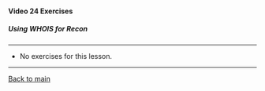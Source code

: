 #### Video 24 Exercises

##### Using WHOIS for Recon

---

- No exercises for this lesson.

---

[Back to main](https://github.com/rot0xd/CBTNuggets/blob/master/CEHv9/README.md)

